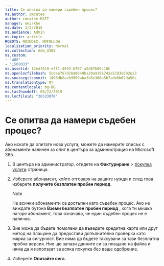 ```yaml
---
title: Се опитва да намери съдебен процес?
ms.author: cmcatee
author: cmcatee-MSFT
manager: mnirkhe
ms.date: 3/2/2018
ms.audience: Admin
ms.topic: article
ROBOTS: NOINDEX, NOFOLLOW
localization_priority: Normal
ms.collection: Adm_O365
ms.custom:
- "488"
- "1500033"
ms.assetid: 12edf610-e7f1-4693-b767-a8d67b09c10b
ms.openlocfilehash: 5cdea787d28a0649ba20a9196742e5103e502e23
ms.sourcegitcommit: 1d98db8acb9959aba3b5e308a567ade6b62da56c
ms.translationtype: MT
ms.contentlocale: bg-BG
ms.lasthandoff: 08/22/2019
ms.locfileid: "36533076"
---
```

# <a name="trying-to-find-a-trial"></a>Се опитва да намери съдебен процес?

Ако искате да опитате нова услуга, можете да намерите списък с абонаменти наличен за опит в центъра за администрация на Microsoft 365.
  
1. В центъра на администратор, отидете на **Фактуриране** \> [покупка услуги](https://go.microsoft.com/fwlink/p/?linkid=868433) страница.

2. Изберете абонамент, който отговаря на вашите нужди и след това изберете **получите безплатен пробен период**.

    > [!NOTE]
    > Не всички абонаменти са достъпни като съдебен процес. Ако не виждате бутона **Вземи безплатен пробен период** , кога ти мишка нагоре абонамент, това означава, че един съдебен процес не е налична.
  
3. Вие може да бъдете помолени да въведете кредитна карта или друг метод на плащане да предостави допълнителна проверка като мярка за сигурност. Вие няма да бъдете таксувани за тази безплатна пробна версия. Ние ще запази данните си за плащане на файла и няма да я използват за всяка покупка без ваше одобрение.

4. Изберете **Опитайте сега**.